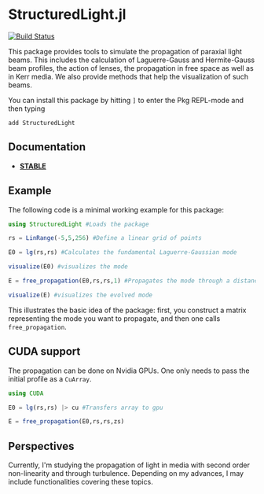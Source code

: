 # StructuredLight.jl

[![Build Status](https://github.com/marcsgil/StructuredLight.jl/actions/workflows/CI.yml/badge.svg?branch=main)](https://github.com/marcsgil/StructuredLight.jl/actions/workflows/CI.yml?query=branch%3Amain)

This package provides tools to simulate the propagation of paraxial light beams. This includes the calculation of Laguerre-Gauss and Hermite-Gauss beam profiles, the action of lenses, the propagation in free space as well as in Kerr media. We also provide methods that help the visualization of such beams.

You can install this package by hitting `]` to enter the Pkg REPL-mode and then typing

```
add StructuredLight
```
## Documentation

- [**STABLE**](https://marcsgil.github.io/StructuredLight.jl/dev/)
  
## Example

The following code is a minimal working example for this package:

```julia
using StructuredLight #Loads the package

rs = LinRange(-5,5,256) #Define a linear grid of points

E0 = lg(rs,rs) #Calculates the fundamental Laguerre-Gaussian mode

visualize(E0) #visualizes the mode

E = free_propagation(E0,rs,rs,1) #Propagates the mode through a distance of z=1

visualize(E) #visualizes the evolved mode
```

This illustrates the basic idea of the package: first, you construct a matrix representing the mode you want to propagate, and then one calls `free_propagation`.

## CUDA support

The propagation can be done on Nvidia GPUs. One only needs to pass the initial profile as a `CuArray`.

```julia
using CUDA

E0 = lg(rs,rs) |> cu #Transfers array to gpu

E = free_propagation(E0,rs,rs,zs)
```

## Perspectives

Currently, I'm studying the propagation of light in media with second order non-linearity and through turbulence. Depending on my advances, I may include functionalities covering these topics.
